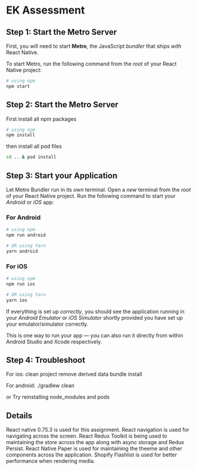 # EK Assessment

## Step 1: Start the Metro Server

First, you will need to start **Metro**, the JavaScript _bundler_ that ships _with_ React Native.

To start Metro, run the following command from the _root_ of your React Native project:

```bash
# using npm
npm start
```

## Step 2: Start the Metro Server
First install all npm packages
```bash
# using npm
npm install
```
then install all pod files
```bash
cd .. & pod install
```

## Step 3: Start your Application

Let Metro Bundler run in its _own_ terminal. Open a _new_ terminal from the _root_ of your React Native project. Run the following command to start your _Android_ or _iOS_ app:

### For Android

```bash
# using npm
npm run android

# OR using Yarn
yarn android
```

### For iOS

```bash
# using npm
npm run ios

# OR using Yarn
yarn ios
```

If everything is set up _correctly_, you should see the application running in your _Android Emulator_ or _iOS Simulator_ shortly provided you have set up your emulator/simulator correctly.

This is one way to run your app — you can also run it directly from within Android Studio and Xcode respectively.

## Step 4: Troubleshoot

For ios:
clean project
remove derived data 
bundle install

For android:
./gradlew clean

or
Try reinstalling node_modules and pods

## Details

 React native 0.75.3 is used for this assignment.
 React navigation is used for navigating across the screen.
 React Redux Toolkit is being used to maintaining the store across the app along with async storage and Redux Persist.
 React Native Paper is used for maintaining the theeme and other components across the application.
 Shopify Flashlist is used for better performance when rendering media.




